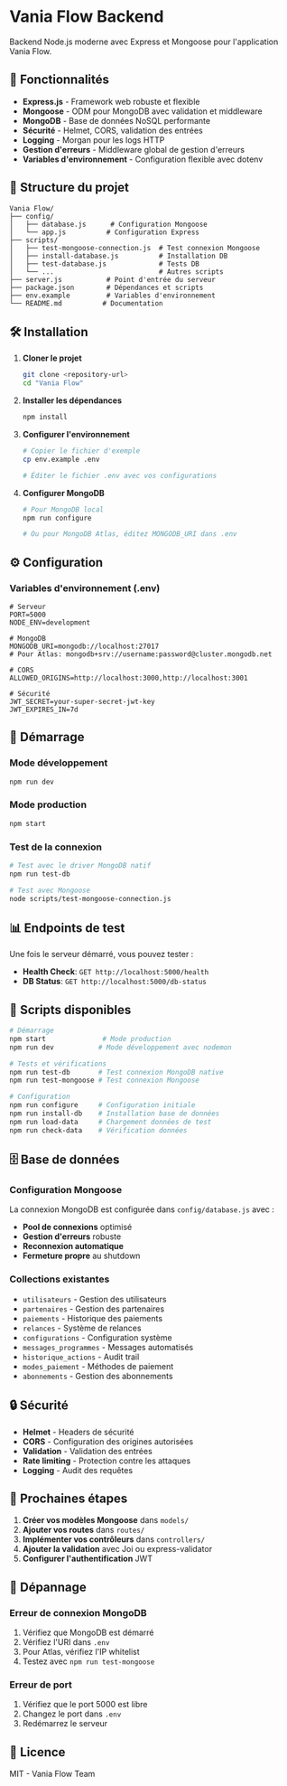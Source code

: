 # Vania Flow Backend

Backend Node.js moderne avec Express et Mongoose pour l'application Vania Flow.

## 🚀 Fonctionnalités

- **Express.js** - Framework web robuste et flexible
- **Mongoose** - ODM pour MongoDB avec validation et middleware
- **MongoDB** - Base de données NoSQL performante
- **Sécurité** - Helmet, CORS, validation des entrées
- **Logging** - Morgan pour les logs HTTP
- **Gestion d'erreurs** - Middleware global de gestion d'erreurs
- **Variables d'environnement** - Configuration flexible avec dotenv

## 📁 Structure du projet

```
Vania Flow/
├── config/
│   ├── database.js      # Configuration Mongoose
│   └── app.js          # Configuration Express
├── scripts/
│   ├── test-mongoose-connection.js  # Test connexion Mongoose
│   ├── install-database.js          # Installation DB
│   ├── test-database.js             # Tests DB
│   └── ...                          # Autres scripts
├── server.js           # Point d'entrée du serveur
├── package.json        # Dépendances et scripts
├── env.example         # Variables d'environnement
└── README.md          # Documentation
```

## 🛠️ Installation

1. **Cloner le projet**
   ```bash
   git clone <repository-url>
   cd "Vania Flow"
   ```

2. **Installer les dépendances**
   ```bash
   npm install
   ```

3. **Configurer l'environnement**
   ```bash
   # Copier le fichier d'exemple
   cp env.example .env
   
   # Éditer le fichier .env avec vos configurations
   ```

4. **Configurer MongoDB**
   ```bash
   # Pour MongoDB local
   npm run configure
   
   # Ou pour MongoDB Atlas, éditez MONGODB_URI dans .env
   ```

## ⚙️ Configuration

### Variables d'environnement (.env)

```env
# Serveur
PORT=5000
NODE_ENV=development

# MongoDB
MONGODB_URI=mongodb://localhost:27017
# Pour Atlas: mongodb+srv://username:password@cluster.mongodb.net

# CORS
ALLOWED_ORIGINS=http://localhost:3000,http://localhost:3001

# Sécurité
JWT_SECRET=your-super-secret-jwt-key
JWT_EXPIRES_IN=7d
```

## 🚀 Démarrage

### Mode développement
```bash
npm run dev
```

### Mode production
```bash
npm start
```

### Test de la connexion
```bash
# Test avec le driver MongoDB natif
npm run test-db

# Test avec Mongoose
node scripts/test-mongoose-connection.js
```

## 📊 Endpoints de test

Une fois le serveur démarré, vous pouvez tester :

- **Health Check**: `GET http://localhost:5000/health`
- **DB Status**: `GET http://localhost:5000/db-status`

## 🔧 Scripts disponibles

```bash
# Démarrage
npm start              # Mode production
npm run dev           # Mode développement avec nodemon

# Tests et vérifications
npm run test-db       # Test connexion MongoDB native
npm run test-mongoose # Test connexion Mongoose

# Configuration
npm run configure     # Configuration initiale
npm run install-db    # Installation base de données
npm run load-data     # Chargement données de test
npm run check-data    # Vérification données
```

## 🗄️ Base de données

### Configuration Mongoose

La connexion MongoDB est configurée dans `config/database.js` avec :

- **Pool de connexions** optimisé
- **Gestion d'erreurs** robuste
- **Reconnexion automatique**
- **Fermeture propre** au shutdown

### Collections existantes

- `utilisateurs` - Gestion des utilisateurs
- `partenaires` - Gestion des partenaires
- `paiements` - Historique des paiements
- `relances` - Système de relances
- `configurations` - Configuration système
- `messages_programmes` - Messages automatisés
- `historique_actions` - Audit trail
- `modes_paiement` - Méthodes de paiement
- `abonnements` - Gestion des abonnements

## 🔒 Sécurité

- **Helmet** - Headers de sécurité
- **CORS** - Configuration des origines autorisées
- **Validation** - Validation des entrées
- **Rate limiting** - Protection contre les attaques
- **Logging** - Audit des requêtes

## 📝 Prochaines étapes

1. **Créer vos modèles Mongoose** dans `models/`
2. **Ajouter vos routes** dans `routes/`
3. **Implémenter vos contrôleurs** dans `controllers/`
4. **Ajouter la validation** avec Joi ou express-validator
5. **Configurer l'authentification** JWT

## 🐛 Dépannage

### Erreur de connexion MongoDB

1. Vérifiez que MongoDB est démarré
2. Vérifiez l'URI dans `.env`
3. Pour Atlas, vérifiez l'IP whitelist
4. Testez avec `npm run test-mongoose`

### Erreur de port

1. Vérifiez que le port 5000 est libre
2. Changez le port dans `.env`
3. Redémarrez le serveur

## 📄 Licence

MIT - Vania Flow Team 